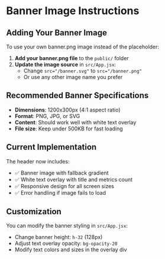 # Banner Image Instructions

## Adding Your Banner Image

To use your own banner.png image instead of the placeholder:

1. **Add your banner.png file** to the `public/` folder
2. **Update the image source** in `src/App.jsx`:
   - Change `src="/banner.svg"` to `src="/banner.png"`
   - Or use any other image name you prefer

## Recommended Banner Specifications

- **Dimensions**: 1200x300px (4:1 aspect ratio)
- **Format**: PNG, JPG, or SVG
- **Content**: Should work well with white text overlay
- **File size**: Keep under 500KB for fast loading

## Current Implementation

The header now includes:
- ✅ Banner image with fallback gradient
- ✅ White text overlay with title and metrics count
- ✅ Responsive design for all screen sizes
- ✅ Error handling if image fails to load

## Customization

You can modify the banner styling in `src/App.jsx`:
- Change banner height: `h-32` (128px)
- Adjust text overlay opacity: `bg-opacity-20`
- Modify text colors and sizes in the overlay div
